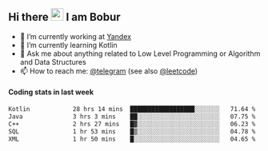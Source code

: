 ## Hi there <img src="https://media.giphy.com/media/hvRJCLFzcasrR4ia7z/giphy.gif" width="25px" height="25px"> I am Bobur

- 💼 I’m currently working at [Yandex](https://yandex.ru/)
- 🌱 I’m currently learning Kotlin
- 💬 Ask me about anything related to Low Level Programming or Algorithm and Data Structures
- 📫 How to reach me: [@telegram](https://t.me/octoant) (see also [@leetcode](https://leetcode.com/octoant/))    

#### Coding stats in last week

<!--START_SECTION:waka-->

```txt
Kotlin            28 hrs 14 mins  ██████████████████░░░░░░░   71.64 %
Java              3 hrs 3 mins    ██░░░░░░░░░░░░░░░░░░░░░░░   07.75 %
C++               2 hrs 27 mins   █▓░░░░░░░░░░░░░░░░░░░░░░░   06.23 %
SQL               1 hr 53 mins    █▒░░░░░░░░░░░░░░░░░░░░░░░   04.78 %
XML               1 hr 50 mins    █░░░░░░░░░░░░░░░░░░░░░░░░   04.65 %
```

<!--END_SECTION:waka-->
